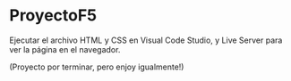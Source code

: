 # ProyectoF5
Ejecutar el archivo HTML y CSS en Visual Code Studio, y Live Server para ver la página en el navegador.

(Proyecto por terminar, pero enjoy igualmente!)
